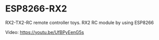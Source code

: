 # ESP8266-RX2
RX2-TX2-RC remote controller toys. RX2 RC module by using ESP8266

Video: https://youtu.be/UfBPyEenG5s
